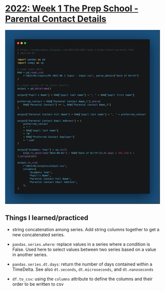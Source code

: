 # [2022: Week 1 The Prep School - Parental Contact Details](https://preppindata.blogspot.com/2022/01/2022-week-1-prep-school-parental.html)

[![](py.jpg)](challenge01.py)

## Things I learned/practiced

* string concatenation among series. Add string columns together to get a new concatenated series.

* `pandas.series.where`: replace values in a series where a condition is False. Used here to select values between two series based on a value in another series.

* `pandas.series.dt.days`: return the number of days contained within a TimeDelta. See also `dt.seconds`, `dt.microseconds`, and `dt.nanoseconds`

* `df.to_csv`: using the `columns` attribute to define the columns and their order to be written to csv
